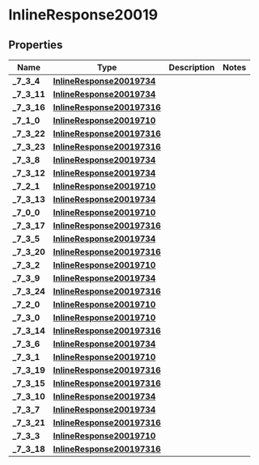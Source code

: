 

# InlineResponse20019

## Properties

Name | Type | Description | Notes
------------ | ------------- | ------------- | -------------
**_7_3_4** | [**InlineResponse20019734**](InlineResponse20019734.md) |  | 
**_7_3_11** | [**InlineResponse20019734**](InlineResponse20019734.md) |  | 
**_7_3_16** | [**InlineResponse200197316**](InlineResponse200197316.md) |  | 
**_7_1_0** | [**InlineResponse20019710**](InlineResponse20019710.md) |  | 
**_7_3_22** | [**InlineResponse200197316**](InlineResponse200197316.md) |  | 
**_7_3_23** | [**InlineResponse200197316**](InlineResponse200197316.md) |  | 
**_7_3_8** | [**InlineResponse20019734**](InlineResponse20019734.md) |  | 
**_7_3_12** | [**InlineResponse20019734**](InlineResponse20019734.md) |  | 
**_7_2_1** | [**InlineResponse20019710**](InlineResponse20019710.md) |  | 
**_7_3_13** | [**InlineResponse20019734**](InlineResponse20019734.md) |  | 
**_7_0_0** | [**InlineResponse20019710**](InlineResponse20019710.md) |  | 
**_7_3_17** | [**InlineResponse200197316**](InlineResponse200197316.md) |  | 
**_7_3_5** | [**InlineResponse20019734**](InlineResponse20019734.md) |  | 
**_7_3_20** | [**InlineResponse200197316**](InlineResponse200197316.md) |  | 
**_7_3_2** | [**InlineResponse20019710**](InlineResponse20019710.md) |  | 
**_7_3_9** | [**InlineResponse20019734**](InlineResponse20019734.md) |  | 
**_7_3_24** | [**InlineResponse200197316**](InlineResponse200197316.md) |  | 
**_7_2_0** | [**InlineResponse20019710**](InlineResponse20019710.md) |  | 
**_7_3_0** | [**InlineResponse20019710**](InlineResponse20019710.md) |  | 
**_7_3_14** | [**InlineResponse200197316**](InlineResponse200197316.md) |  | 
**_7_3_6** | [**InlineResponse20019734**](InlineResponse20019734.md) |  | 
**_7_3_1** | [**InlineResponse20019710**](InlineResponse20019710.md) |  | 
**_7_3_19** | [**InlineResponse200197316**](InlineResponse200197316.md) |  | 
**_7_3_15** | [**InlineResponse200197316**](InlineResponse200197316.md) |  | 
**_7_3_10** | [**InlineResponse20019734**](InlineResponse20019734.md) |  | 
**_7_3_7** | [**InlineResponse20019734**](InlineResponse20019734.md) |  | 
**_7_3_21** | [**InlineResponse200197316**](InlineResponse200197316.md) |  | 
**_7_3_3** | [**InlineResponse20019710**](InlineResponse20019710.md) |  | 
**_7_3_18** | [**InlineResponse200197316**](InlineResponse200197316.md) |  | 




